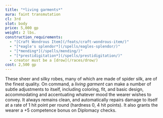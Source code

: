 ```yaml
---
title: "*living garments*"
aura: faint transmutation
cl: 3rd
slot: body
price: 5,000 gp
weight: 2 lbs.
construction_requirements:
  - "[Craft Wondrous Item](/feats/craft-wondrous-item/)"
  - "[*eagle's splendor*](/spells/eagles-splendor/)"
  - "[*mending*](/spells/mending/)"
  - "[*prestidigitation*](/spells/prestidigitation/)"
  - creator must be a [drow](/races/drow/)
cost: 2,500 gp
---
```


These sheer and silky robes, many of which are made of spider silk, are of the finest quality. On command, a *living garment* can make a number of subtle adjustments to itself, including coloring, fit, and basic design, accommodating and accentuating whatever mood the wearer wishes to convey. It always remains clean, and automatically repairs damage to itself at a rate of 1 hit point per round (hardness 0, 4 hit points). It also grants the wearer a +5 competence bonus on Diplomacy checks.


